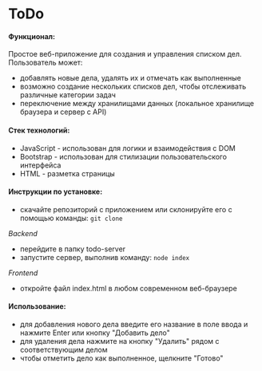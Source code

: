 # ToDo

#### Функционал:
Простое веб-приложение для создания и управления списком дел. Пользователь может:
* добавлять новые дела, удалять их и отмечать как выполненные
* возможно создание нескольких списков дел, чтобы отслеживать различные категории задач
* переключение между хранилищами данных (локальное хранилище браузера и сервер с API)

#### Стек технологий:
* JavaScript - использован для логики и взаимодействия с DOM
* Bootstrap - использован для стилизации пользовательского интерфейса
* HTML - разметка страницы

#### Инструкции по установке:
- cкачайте репозиторий с приложением или склонируйте его с помощью команды: `git clone`

_Backend_

- перейдите в папку todo-server
- запустите сервер, выполнив команду: `node index`

_Frontend_

- oткройте файл index.html в любом современном веб-браузере

#### Использование:
* для добавления нового дела введите его название в поле ввода и нажмите Enter или кнопку "Добавить дело"
* для удаления дела нажмите на кнопку "Удалить" рядом с соответствующим делом
* чтобы отметить дело как выполненное, щелкните "Готово"
